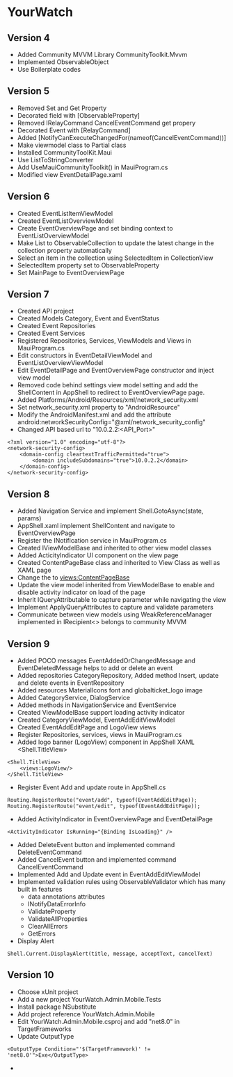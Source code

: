 # YourWatch

## Version 4
- Added Community MVVM Library CommunityToolkit.Mvvm
- Implemented ObservableObject
- Use Boilerplate codes

## Version 5
- Removed Set and Get Property
- Decorated field with [ObservableProperty]
- Removed IRelayCommand CancelEventCommand get propery
- Decorated Event with [RelayCommand]
- Added [NotifyCanExecuteChangedFor(nameof(CancelEventCommand))]
- Make viewmodel class to Partial class
- Installed CommunityToolKit.Maui
- Use ListToStringConverter
- Add UseMauiCommunityToolkit() in MauiProgram.cs
- Modified view EventDetailPage.xaml

## Version 6
- Created EventListItemViewModel
- Created EventListOverviewModel
- Create EventOverviewPage and set binding context to EventListOverviewModel
- Make List to ObservableCollection to update the latest change in the collection property automatically
- Select an item in the collection using SelectedItem in CollectionView
- SelectedItem property set to ObservableProperty
- Set MainPage to EventOverviewPage

## Version 7
- Created API project
- Created Models Category, Event and EventStatus
- Created Event Repositories
- Created Event Services
- Registered Repositories, Services, ViewModels and Views in MauiProgram.cs
- Edit constructors in EventDetailViewModel and EventListOverviewViewModel
- Edit EventDetailPage and EventOverviewPage constructor and inject view model
- Removed code behind settings view model setting and add the ShellContent in AppShell to redirect to EventOverviewPage page.
- Added Platforms/Android/Resources/xml/network_security.xml
- Set network_security.xml property to "AndroidResource"
- Modify the AndroidManifest.xml and add the attribute android:networkSecurityConfig="@xml/network_security_config"
- Changed API based url to "10.0.2.2:<API_Port>"

```
<?xml version="1.0" encoding="utf-8"?>
<network-security-config>
    <domain-config cleartextTrafficPermitted="true">
        <domain includeSubdomains="true">10.0.2.2</domain>
    </domain-config>
</network-security-config>
```

## Version 8
- Added Navigation Service and implement Shell.GotoAsync(state, params)
- AppShell.xaml implement ShellContent and navigate to EventOverviewPage
- Register the INotification service in MauiProgram.cs
- Created IViewModelBase and inherited to other view model classes
- Added ActicityIndicator UI component on the view page
- Created ContentPageBase class and inherited to View Class as well as XAML page
- Change the <ContentPage> to <views:ContentPageBase>
- Update the view model inherited from ViewModelBase to enable and disable activity indicator on load of the page
- Inherit IQueryAttributable to capture parameter while navigating the view 
- Implement ApplyQueryAttributes to capture and validate parameters
- Communicate between view models using WeakReferenceManager implemented in IRecipient<> belongs to community MVVM

## Version 9
- Added POCO messages EventAddedOrChangedMessage and EventDeletedMessage helps to add or delete an event
- Added repositories CategoryRepository, Added method Insert, update and delete events in EventRepository
- Added resources MaterialIcons font and globalticket_logo image
- Added CategoryService, DialogService
- Added methods in NavigationService and EventService
- Created ViewModelBase support loading activity indicator
- Created CategoryViewModel, EventAddEditViewModel
- Created EventAddEditPage and LogoView views
- Register Repositories, services, views in MauiProgram.cs
- Added logo banner (LogoView) component in AppShell XAML <Shell.TitleView>
```
<Shell.TitleView>
    <views:LogoView/>
</Shell.TitleView>
```
- Register Event Add and update route in AppShell.cs 
```
Routing.RegisterRoute("event/add", typeof(EventAddEditPage));
Routing.RegisterRoute("event/edit", typeof(EventAddEditPage));
```
- Added ActivityIndicator in EventOverviewPage and EventDetailPage
```
<ActivityIndicator IsRunning="{Binding IsLoading}" />
```
- Added DeleteEvent button and implemented command DeleteEventCommand
- Added CancelEvent button and implemented command CancelEventCommand
- Implemented Add and Update event in EventAddEditViewModel
- Implemented validation rules using ObservableValidator which has many built in features 
  - data annotations attributes
  - INotifyDataErrorInfo
  - ValidateProperty
  - ValidateAllProperties
  - ClearAllErrors
  - GetErrors
- Display Alert
```
Shell.Current.DisplayAlert(title, message, acceptText, cancelText)
```
## Version 10
- Choose xUnit project
- Add a new project YourWatch.Admin.Mobile.Tests
- Install package NSubstitute
- Add project reference YourWatch.Admin.Mobile
- Edit YourWatch.Admin.Mobile.csproj and add "net8.0" in TargetFrameworks
- Update OutputType
```
<OutputType Condition="'$(TargetFramework)' != 'net8.0'">Exe</OutputType>
```
- 